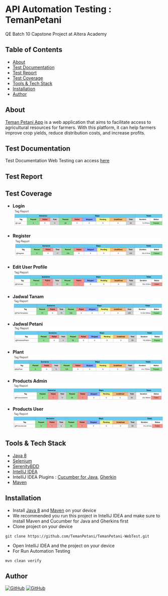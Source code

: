 # API Automation Testing : TemanPetani

QE Batch 10 Capstone Project at Altera Academy

## Table of Contents

- [About](#about)
- [Test Documentation](#test-documentation)
- [Test Report](#test-report)
- [Test Coverage](#test-coverage)
- [Tools & Tech Stack](#tools--techstack)
- [Installation](#installation)
- [Author](#author)

## About

[Teman Petani App](https://teman-petani-web.vercel.app/) is a web application that aims to facilitate access to agricultural resources for farmers. With this platform, it can help farmers improve crop yields, reduce distribution costs, and increase profits.

## Test Documentation

Test Documentation Web Testing can access [here](https://docs.google.com/spreadsheets/d/1HxIm0A0Ox-4vBJg3HbHxuppSuqoqwjwuUPNeZeDZaak/edit?usp=sharing)

## Test Report

## Test Coverage
- **Login**
![report-login](src/main/resources/test-report/report-login.png)

- **Register** 
![report-register](src/main/resources/test-report/report-register.png)

- **Edit User Profile**
![report-edituser](src/main/resources/test-report/report-edituser.png)

- **Jadwal Tanam**
![report-jadwaltanam](src/main/resources/test-report/report-jadwaltanam.png)

- **Jadwal Petani**
![report-jadwalpetani](src/main/resources/test-report/report-jadwalpetani.png)

- **Plant**
![report-plant](src/main/resources/test-report/report-plant.png)

- **Products Admin**
![report-productsadmin](src/main/resources/test-report/report-productsadmin.png)

- **Products User**
![report-productsuser](src/main/resources/test-report/report-productsuser.png)

## Tools & Tech Stack
- [Java 8](https://www.oracle.com/java/technologies/downloads/#java8)
- [Selenium](https://www.selenium.dev/)
- [SerenityBDD](https://serenity-bdd.info/)
- [IntelliJ IDEA](https://www.jetbrains.com/idea/download/)
- IntelliJ IDEA Plugins :  [Cucumber for Java](https://plugins.jetbrains.com/plugin/7212-cucumber-for-java), [Gherkin](https://plugins.jetbrains.com/plugin/9164-gherkin)
- [Maven](https://maven.apache.org/download.cgi)

## Installation
- Install  [Java 8](https://www.oracle.com/java/technologies/downloads/#java8) and [Maven](https://maven.apache.org/download.cgi) on your device
- We recommended you run this project in IntelliJ IDEA and make sure to install Maven and Cucumber for Java and Gherkins first
- Clone project on your device
```
git clone https://github.com/TemanPetani/TemanPetani-WebTest.git
```
- Open IntelliJ IDEA and the project on your device
- For Run Automation Testing
```
mvn clean verify
```

## Author

[![GitHub](https://img.shields.io/badge/Ghalda-%23121011.svg?style=for-the-badge&logo=github&logoColor=white)](https://github.com/ghalda)
[![GitHub](https://img.shields.io/badge/Zuniantika-%23121011.svg?style=for-the-badge&logo=github&logoColor=white)](https://github.com/Zuniantika)